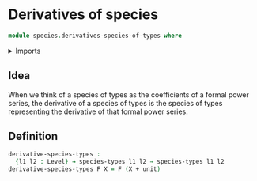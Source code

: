 # Derivatives of species

```agda
module species.derivatives-species-of-types where
```

<details><summary>Imports</summary>

```agda
open import foundation.coproduct-types
open import foundation.unit-type
open import foundation.universe-levels

open import species.species-of-types

open import univalent-combinatorics.finite-types
```

</details>

## Idea

When we think of a species of types as the coefficients of a formal power
series, the derivative of a species of types is the species of types
representing the derivative of that formal power series.

## Definition

```agda
derivative-species-types :
  {l1 l2 : Level} → species-types l1 l2 → species-types l1 l2
derivative-species-types F X = F (X + unit)
```
